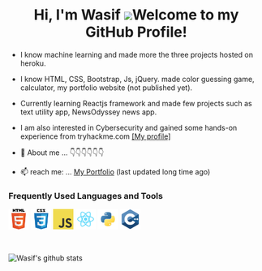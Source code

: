 <div align="center">
 <h1> Hi, I'm Wasif <img src="https://media.giphy.com/media/hvRJCLFzcasrR4ia7z/giphy.gif" width="35px">Welcome to my GitHub Profile! </h1>
</div>

<!-- - 🔭 I’m currently working on ... notebook web app by using reactjs. -->

<!-- - 🌱 I’m currently learning ... Reactjs -->

- I know machine learning and made more the three projects hosted on heroku.
- I know HTML, CSS, Bootstrap, Js, jQuery. made color guessing game, calculator, my portfolio website (not published yet).
- Currently learning Reactjs framework and made few projects such as text utility app, NewsOdyssey news app.
- I am also interested in Cybersecurity and gained some hands-on experience from tryhackme.com <a target="_blank" href="https://tryhackme.com/p/WasifEkbal">[My profile]</a>

- 💬 About me ... 👇👇👇👇👇👇

- 📫 reach me: ... [My Portfolio](https://www.wasifekbal.ml) (last updated long time ago)

### Frequently Used Languages and Tools 

<code><img height="40" src="https://raw.githubusercontent.com/github/explore/5c058a388828bb5fde0bcafd4bc867b5bb3f26f3/topics/html/html.png"></code>
<code><img height="40" src="https://raw.githubusercontent.com/github/explore/5c058a388828bb5fde0bcafd4bc867b5bb3f26f3/topics/css/css.png"></code>
<code><img height="40" src="https://raw.githubusercontent.com/github/explore/80688e429a7d4ef2fca1e82350fe8e3517d3494d/topics/javascript/javascript.png"></code>
<code><img height="40" src="https://raw.githubusercontent.com/github/explore/80688e429a7d4ef2fca1e82350fe8e3517d3494d/topics/react/react.png"></code>
<code><img height="40" src="https://raw.githubusercontent.com/github/explore/5c058a388828bb5fde0bcafd4bc867b5bb3f26f3/topics/python/python.png"></code>
<code><img height="40" src="https://raw.githubusercontent.com/github/explore/5c058a388828bb5fde0bcafd4bc867b5bb3f26f3/topics/cpp/cpp.png"></code>

<!-- <code><img height="40" src="https://raw.githubusercontent.com/github/explore/5c058a388828bb5fde0bcafd4bc867b5bb3f26f3/topics/c/c.png"></code> -->
<!-- <code><img height="40" src="https://raw.githubusercontent.com/github/explore/80688e429a7d4ef2fca1e82350fe8e3517d3494d/topics/nodejs/nodejs.png"></code> -->

<br>

![Wasif's github stats](https://github-readme-stats.vercel.app/api?username=wasifekbal&count_private=true&show_icons=true&theme=dark)
